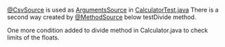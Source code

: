 
 [@CsvSource](https://junit.org/junit5/docs/5.9.1/api/org.junit.jupiter.params/org/junit/jupiter/params/provider/CsvSource.html) is used as [ArgumentsSource](https://junit.org/junit5/docs/5.9.1/api/org.junit.jupiter.params/org/junit/jupiter/params/provider/ArgumentsSource.html) in [CalculatorTest.java](https://github.com/omerfeyzioglu/Software-Verification-and-Validation-DDT/blob/master/src/test/java/example/CalculatorTest.java)
 There is a second way created by [@MethodSource](https://junit.org/junit5/docs/5.2.0/api/org/junit/jupiter/params/provider/MethodSource.html) below testDivide method.

One more condition added to divide method in Calculator.java to check limits of the floats.

